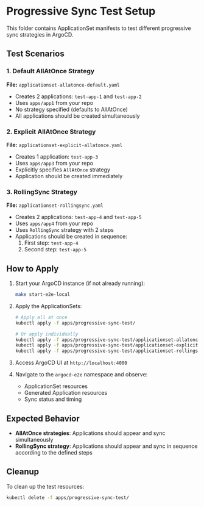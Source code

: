 # Progressive Sync Test Setup

This folder contains ApplicationSet manifests to test different progressive sync strategies in ArgoCD.

## Test Scenarios

### 1. Default AllAtOnce Strategy
**File:** `applicationset-allatonce-default.yaml`
- Creates 2 applications: `test-app-1` and `test-app-2`
- Uses `apps/app1` from your repo
- No strategy specified (defaults to AllAtOnce)
- All applications should be created simultaneously

### 2. Explicit AllAtOnce Strategy
**File:** `applicationset-explicit-allatonce.yaml`
- Creates 1 application: `test-app-3`
- Uses `apps/app3` from your repo
- Explicitly specifies `AllAtOnce` strategy
- Application should be created immediately

### 3. RollingSync Strategy
**File:** `applicationset-rollingsync.yaml`
- Creates 2 applications: `test-app-4` and `test-app-5`
- Uses `apps/app4` from your repo
- Uses `RollingSync` strategy with 2 steps
- Applications should be created in sequence:
  1. First step: `test-app-4`
  2. Second step: `test-app-5`

## How to Apply

1. Start your ArgoCD instance (if not already running):
   ```bash
   make start-e2e-local
   ```

2. Apply the ApplicationSets:
   ```bash
   # Apply all at once
   kubectl apply -f apps/progressive-sync-test/
   
   # Or apply individually
   kubectl apply -f apps/progressive-sync-test/applicationset-allatonce-default.yaml
   kubectl apply -f apps/progressive-sync-test/applicationset-explicit-allatonce.yaml
   kubectl apply -f apps/progressive-sync-test/applicationset-rollingsync.yaml
   ```

3. Access ArgoCD UI at `http://localhost:4000`

4. Navigate to the `argocd-e2e` namespace and observe:
   - ApplicationSet resources
   - Generated Application resources
   - Sync status and timing

## Expected Behavior

- **AllAtOnce strategies**: Applications should appear and sync simultaneously
- **RollingSync strategy**: Applications should appear and sync in sequence according to the defined steps

## Cleanup

To clean up the test resources:
```bash
kubectl delete -f apps/progressive-sync-test/
```
